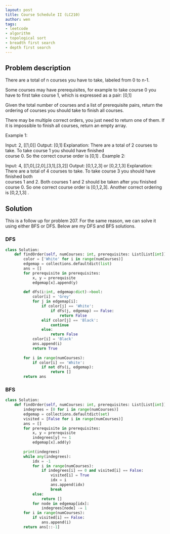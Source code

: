 ```yaml
---
layout: post
title: Course Schedule II (LC210)
author: wen
tags:
- leetcode
- algorithm
- topological sort
- breadth first search
- depth first search
---
```


## Problem description
There are a total of n courses you have to take, labeled from 0 to n-1.

Some courses may have prerequisites, for example to take course 0 you have to first take course 1, which is expressed as a pair: [0,1]

Given the total number of courses and a list of prerequisite pairs, return the ordering of courses you should take to finish all courses.

There may be multiple correct orders, you just need to return one of them. If it is impossible to finish all courses, return an empty array.

Example 1:

Input: 2, [[1,0]] 
Output: [0,1]
Explanation: There are a total of 2 courses to take. To take course 1 you should have finished   
             course 0. So the correct course order is [0,1] .
Example 2:

Input: 4, [[1,0],[2,0],[3,1],[3,2]]
Output: [0,1,2,3] or [0,2,1,3]
Explanation: There are a total of 4 courses to take. To take course 3 you should have finished both     
             courses 1 and 2. Both courses 1 and 2 should be taken after you finished course 0. 
             So one correct course order is [0,1,2,3]. Another correct ordering is [0,2,1,3] .
						 
## Solution
This is a follow up for problem 207. For the same reason, we can solve it using either BFS or DFS. Below are my DFS and BFS solutions.

### DFS
```python
class Solution:
    def findOrder(self, numCourses: int, prerequisites: List[List[int]]) -> List[int]:
        color = ['White' for i in range(numCourses)]
        edgemap = collections.defaultdict(list)
        ans = []
        for prerequisite in prerequisites:
            x, y = prerequisite
            edgemap[x].append(y)
        
        def dfs(i:int, edgemap:dict)->bool:
            color[i] = 'Grey'
            for j in edgemap[i]:
                if color[j] == 'White':
                    if dfs(j, edgemap) == False:
                        return False
                elif color[j] == 'Black':
                    continue
                else:
                    return False
            color[i] = 'Black'
            ans.append(i)
            return True
        
        for i in range(numCourses):
            if color[i] == 'White':
                if not dfs(i, edgemap):
                    return []
        return ans
```

### BFS
```python
class Solution:
    def findOrder(self, numCourses: int, prerequisites: List[List[int]]) -> List[int]:
        indegrees = [0 for i in range(numCourses)]
        edgemap = collections.defaultdict(set)
        visited = [False for i in range(numCourses)]
        ans = []
        for prerequisite in prerequisites:
            x, y = prerequisite
            indegrees[y] += 1
            edgemap[x].add(y)        
    
        print(indegrees)
        while any(indegrees):
            idx = -1
            for i in range(numCourses):
                if indegrees[i] == 0 and visited[i] == False:
                    visited[i] = True
                    idx = i
                    ans.append(idx)
                    break
            else:
                return []
            for node in edgemap[idx]:
                indegrees[node] -= 1
        for i in range(numCourses):
            if visited[i] == False:
                ans.append(i)
        return ans[::-1]
				
```